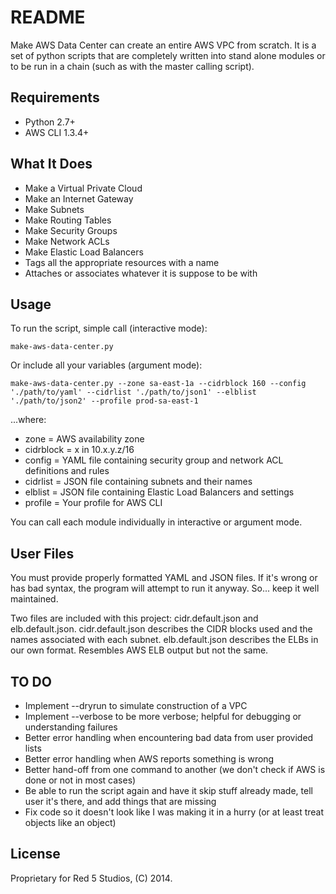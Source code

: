 README
======
Make AWS Data Center can create an entire AWS VPC from scratch. It is a set of python scripts that are completely
written into stand alone modules or to be run in a chain (such as with the master calling script).

Requirements
------------
* Python 2.7+
* AWS CLI 1.3.4+

What It Does
------------
* Make a Virtual Private Cloud
* Make an Internet Gateway
* Make Subnets
* Make Routing Tables
* Make Security Groups
* Make Network ACLs
* Make Elastic Load Balancers
* Tags all the appropriate resources with a name
* Attaches or associates whatever it is suppose to be with

Usage
-----
To run the script, simple call (interactive mode):
```
make-aws-data-center.py
```
Or include all your variables (argument mode):
```
make-aws-data-center.py --zone sa-east-1a --cidrblock 160 --config './path/to/yaml' --cidrlist './path/to/json1' --elblist './path/to/json2' --profile prod-sa-east-1 
```
...where:
* zone = AWS availability zone
* cidrblock = x in 10.x.y.z/16
* config = YAML file containing security group and network ACL definitions and rules
* cidrlist = JSON file containing subnets and their names
* elblist = JSON file containing Elastic Load Balancers and settings
* profile = Your profile for AWS CLI

You can call each module individually in interactive or argument mode.

User Files
----------
You must provide properly formatted YAML and JSON files. If it's wrong or has bad syntax, the program will attempt to run it anyway. So... keep it well maintained.

Two files are included with this project: cidr.default.json and elb.default.json.
cidr.default.json describes the CIDR blocks used and the names associated with each subnet.
elb.default.json describes the ELBs in our own format. Resembles AWS ELB output but not the same.

TO DO
-----
* Implement --dryrun to simulate construction of a VPC
* Implement --verbose to be more verbose; helpful for debugging or understanding failures
* Better error handling when encountering bad data from user provided lists
* Better error handling when AWS reports something is wrong
* Better hand-off from one command to another (we don't check if AWS is done or not in most cases)
* Be able to run the script again and have it skip stuff already made, tell user it's there, and add things that are missing
* Fix code so it doesn't look like I was making it in a hurry (or at least treat objects like an object)

License
-------
Proprietary for Red 5 Studios, (C) 2014.
